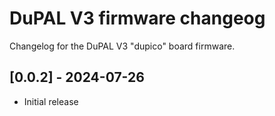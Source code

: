 # DuPAL V3 firmware changeog
Changelog for the DuPAL V3 "dupico" board firmware.

## [0.0.2] - 2024-07-26

- Initial release